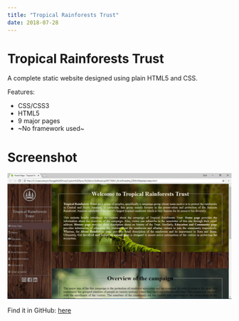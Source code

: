 ```yaml
---
title: "Tropical Rainforests Trust"
date: 2018-07-28
---
```



# Tropical Rainforests Trust
A complete static website designed using plain HTML5 and CSS.

Features:
* CSS/CSS3
* HTML5
* 9 major pages
* ~No framework used~

# Screenshot
![Tropical Rainforests Trust Screenshot](https://raw.githubusercontent.com/elwyncrestha/elwyncrestha-blog/master/assets/images/TropicalRainforestsTrust.png)

Find it in GitHub: [here](https://github.com/elwyncrestha/TropicalRainforestsTrust)
